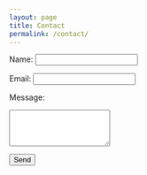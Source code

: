 ```yaml
---
layout: page
title: Contact
permalink: /contact/
---
```


<form action="https://formsubmit.co/hello@lm-ai.nz" method="POST">
  <input type="hidden" name="_next" value="https://lm-ai.nz/thank-you">
  <input type="hidden" name="_captcha" value="true">
  <label for="name">Name:</label>
  <input type="text" id="name" name="name" required>
  
  <label for="email">Email:</label>
  <input type="email" id="email" name="email" required>
  
  <label for="message">Message:</label>
  <textarea id="message" name="message" rows="4" required></textarea>
  
  <button type="submit">Send</button>
</form>


